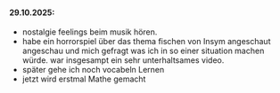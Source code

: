 ####   29.10.2025:
- nostalgie feelings beim musik hören.
- habe ein horrorspiel über das thema fischen von Insym angeschaut angeschau und mich gefragt was ich in so einer situation machen würde. war insgesampt ein sehr unterhaltsames video.
- später gehe ich noch vocabeln Lernen
- jetzt wird erstmal Mathe gemacht